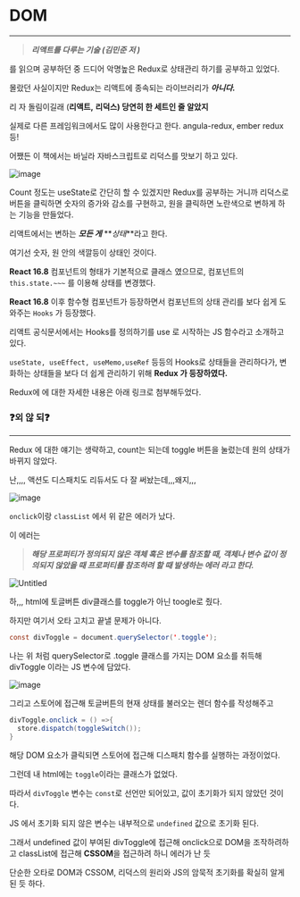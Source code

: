 # DOM

---

> **_리액트를 다루는 기술 (김민준 저 )_**

를 읽으며 공부하던 중 드디어 악명높은 Redux로 상태관리 하기를 공부하고 있었다.

몰랐던 사실이지만 Redux는 리액트에 종속되는 라이브러리가 **_아니다._**

리 자 돌림이길래 (**리액트,** **리덕스) 당연히 한 세트인 줄 알았지**

실제로 다른 프레임워크에서도 많이 사용한다고 한다. angula-redux, ember redux 등!

어쨌든 이 책에서는 바닐라 자바스크립트로 리덕스를 맛보기 하고 있다.

![image](https://github.com/JUNOSHON/C-ForAlgorithm/assets/67476544/21850705-7660-4ace-af8a-e9ec6a154c70)

Count 정도는 useState로 간단히 할 수 있겠지만 Redux를 공부하는 거니까 리덕스로 버튼을 클릭하면 숫자의 증가와 감소를 구현하고, 원을 클릭하면 노란색으로 변하게 하는 기능을 만들었다.

리액트에서는 변하는 **_모든 게_** **_상태_**라고 한다.

여기선 숫자, 원 안의 색깔등이 상태인 것이다.

**React 16.8** 컴포넌트의 형태가 기본적으로 클래스 였으므로, 컴포넌트의 `this.state.~~~` 를 이용해 상태를 변경했다.

**React 16.8** 이후 함수형 컴포넌트가 등장하면서 컴포넌트의 상태 관리를 보다 쉽게 도와주는 `Hooks` 가 등장했다.

리액트 공식문서에서는 Hooks를 정의하기를 use 로 시작하는 JS 함수라고 소개하고 있다.

`useState, useEffect, useMemo,useRef` 등등의 Hooks로 상태들을 관리하다가, 변화하는 상태들을 보다 더 쉽게 관리하기 위해 **Redux 가 등장하였다.**

Redux에 에 대한 자세한 내용은 아래 링크로 첨부해두었다.

### ❓외 않 되❓

---

Redux 에 대한 얘기는 생략하고, count는 되는데 toggle 버튼을 눌렀는데 원의 상태가 바뀌지 않았다.

난,,,, 액션도 디스패치도 리듀서도 다 잘 써놨는데,,,왜지,,,

![image](https://github.com/JUNOSHON/C-ForAlgorithm/assets/67476544/6832348d-c12a-4483-90c9-a1e462c6b46b)

`onclick`이랑 `classList` 에서 위 같은 에러가 났다.

이 에러는

> **_해당 프로퍼티가 정의되지 않은 객체 혹은 변수를 참조할 때, 객체나 변수 값이 정의되지 않았을 때 프로퍼티를 참조하려 할 때 발생하는 에러 라고 한다._**

![Untitled](DOM%205b59686c95f041659f33004a7fd67fcf/Untitled%203.png)

하,,, html에 토글버튼 div클래스를 toggle가 아닌 toogle로 줬다.

하지만 여기서 오타 고치고 끝낼 문제가 아니다.

```java
const divToggle = document.querySelector('.toggle');
```

나는 위 처럼 querySelector로 .toggle 클래스를 가지는 DOM 요소를 취득해 divToggle 이라는 JS 변수에 담았다.

![image](https://github.com/JUNOSHON/C-ForAlgorithm/assets/67476544/c143890c-315b-46aa-873c-db473ff523f5)

그리고 스토어에 접근해 토글버튼의 현재 상태를 불러오는 렌더 함수를 작성해주고

```java
divToggle.onclick = () =>{
  store.dispatch(toggleSwitch());
}
```

해당 DOM 요소가 클릭되면 스토어에 접근해 디스패치 함수를 실행하는 과정이었다.

그런데 내 html에는 `toggle`이라는 클래스가 없었다.

따라서 `divToggle` 변수는 `const`로 선언만 되어있고, 값이 초기화가 되지 않았던 것이다.

JS 에서 초기화 되지 않은 변수는 내부적으로 `undefined` 값으로 초기화 된다.

그래서 undefined 값이 부여된 divToggle에 접근해 onclick으로 DOM을 조작하려하고 classList에 접근해 **CSSOM**을 접근하려 하니 에러가 난 듯

단순한 오타로 DOM과 CSSOM, 리덕스의 원리와 JS의 암묵적 초기화를 확실히 알게된 듯 하다.
